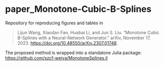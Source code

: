# paper_Monotone-Cubic-B-Splines

Repository for reproducing figures and tables in

> Lijun Wang, Xiaodan Fan, Huabai Li, and Jun S. Liu. “Monotone Cubic B-Splines with a Neural-Network Generator.” arXiv, November 17, 2023. https://doi.org/10.48550/arXiv.2307.01748.

The proposed method is wrapped into a standalone Julia package: https://github.com/szcf-weiya/MonotoneSplines.jl
